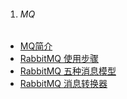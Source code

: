 1. ###### MQ
-  [MQ简介][mq]
-  [RabbitMQ 使用步骤][rabbitMQ1]
-  [RabbitMQ 五种消息模型][rabbitMQ2]
-  [RabbitMQ 消息转换器][rabbitMQ3]


[mq]: https://fgq233.github.io/md/java/mq
[rabbitMQ1]: https://fgq233.github.io/md/java/rabbitMQ1
[rabbitMQ2]: https://fgq233.github.io/md/java/rabbitMQ2
[rabbitMQ3]: https://fgq233.github.io/md/java/rabbitMQ3
 
 
